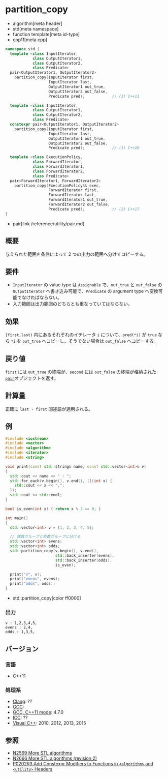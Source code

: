# partition_copy
* algorithm[meta header]
* std[meta namespace]
* function template[meta id-type]
* cpp11[meta cpp]

```cpp
namespace std {
  template <class InputIterator,
            class OutputIterator1,
            class OutputIterator2,
            class Predicate>
  pair<OutputIterator1, OutputIterator2>
    partition_copy(InputIterator first,
                   InputIterator last,
                   OutputIterator1 out_true,
                   OutputIterator2 out_false,
                   Predicate pred);            // (1) C++11

  template <class InputIterator,
            class OutputIterator1,
            class OutputIterator2,
            class Predicate>
  constexpr pair<OutputIterator1, OutputIterator2>
    partition_copy(InputIterator first,
                   InputIterator last,
                   OutputIterator1 out_true,
                   OutputIterator2 out_false,
                   Predicate pred);            // (1) C++20

  template <class ExecutionPolicy,
            class ForwardIterator,
            class ForwardIterator1,
            class ForwardIterator2,
            class Predicate>
  pair<ForwardIterator1, ForwardIterator2>
    partition_copy(ExecutionPolicy&& exec,
                   ForwardIterator first,
                   ForwardIterator last,
                   ForwardIterator1 out_true,
                   ForwardIterator2 out_false,
                   Predicate pred);            // (2) C++17
}
```
* pair[link /reference/utility/pair.md]

## 概要
与えられた範囲を条件によって 2 つの出力の範囲へ分けてコピーする。


## 要件
- `InputIterator` の value type は `Assignable` で、`out_true` と `out_false` の `OutputIterator` へ書き込み可能で、`Predicate` の argument type へ変換可能でなければならない。
- 入力範囲は出力範囲のどちらとも重なっていてはならない。


## 効果
`[first,last)` 内にあるそれぞれのイテレータ `i` について、`pred(*i)` が `true` なら `*i` を `out_true` へコピーし、そうでない場合は `out_false` へコピーする。


## 戻り値
`first` には `out_true` の終端が、`second` には `out_false` の終端が格納された[`pair`](/reference/utility/pair.md)オブジェクトを返す。


## 計算量
正確に `last - first` 回述語が適用される。


## 例
```cpp example
#include <iostream>
#include <vector>
#include <algorithm>
#include <iterator>
#include <string>

void print(const std::string& name, const std::vector<int>& v)
{
  std::cout << name << " : ";
  std::for_each(v.begin(), v.end(), [](int x) {
    std::cout << x << ",";
  });
  std::cout << std::endl;
}

bool is_even(int x) { return x % 2 == 0; }

int main()
{
  std::vector<int> v = {1, 2, 3, 4, 5};

  // 偶数グループと奇数グループに分ける
  std::vector<int> evens;
  std::vector<int> odds;
  std::partition_copy(v.begin(), v.end(),
                      std::back_inserter(evens),
                      std::back_inserter(odds),
                      is_even);

  print("v", v);
  print("evens", evens);
  print("odds", odds);
}
```
* std::partition_copy[color ff0000]

### 出力
```
v : 1,2,3,4,5,
evens : 2,4,
odds : 1,3,5,
```

## バージョン
### 言語
- C++11

### 処理系
- [Clang](/implementation.md#clang): ??
- [GCC](/implementation.md#gcc): 
- [GCC, C++11 mode](/implementation.md#gcc): 4.7.0
- [ICC](/implementation.md#icc): ??
- [Visual C++](/implementation.md#visual_cpp): 2010, 2012, 2013, 2015


## 参照
- [N2569 More STL algorithms](http://www.open-std.org/jtc1/sc22/wg21/docs/papers/2008/n2569.pdf)
- [N2666 More STL algorithms (revision 2)](http://www.open-std.org/jtc1/sc22/wg21/docs/papers/2008/n2666.pdf)
- [P0202R3 Add Constexpr Modifiers to Functions in `<algorithm>` and `<utility>` Headers](http://www.open-std.org/jtc1/sc22/wg21/docs/papers/2017/p0202r3.html)
